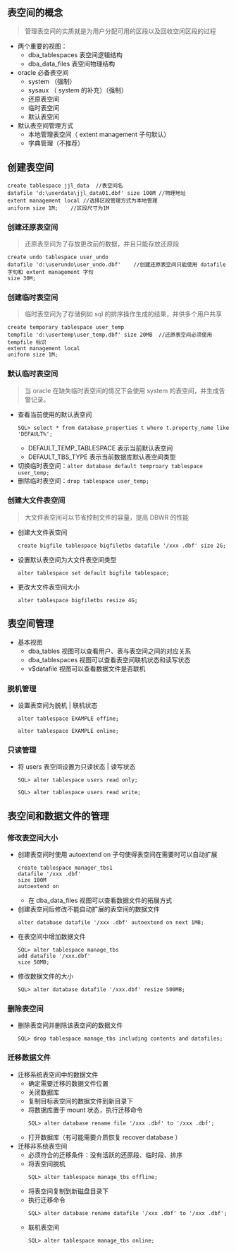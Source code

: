 ## 表空间的概念
> 管理表空间的实质就是为用户分配可用的区段以及回收空闲区段的过程
- 两个重要的视图：
    - dba_tablespaces   表空间逻辑结构
    - dba_data_files    表空间物理结构
- oracle 必备表空间
    - system （强制）
    - sysaux （ system 的补充）（强制）
    - 还原表空间
    - 临时表空间
    - 默认表空间
- 默认表空间管理方式
    - 本地管理表空间（ extent management 子句默认）
    - 字典管理（不推荐）
## 创建表空间
```
create tablespace jjl_data  //表空间名
datafile 'd:\userdata\jjl_data01.dbf' size 100M //物理地址
extent management local //选择区段管理方式为本地管理
uniform size 1M;    //区段尺寸为1M
```
### 创建还原表空间
> 还原表空间为了存放更改前的数据，并且只能存放还原段
```
create undo tablespace user_undo
datafile 'd:\userundo\user_undo.dbf'    //创建还原表空间只能使用 datafile 字句和 extent management 字句
size 30M;
```
### 创建临时表空间
> 临时表空间为了存储例如 sql 的排序操作生成的结果，并供多个用户共享
```
create temporary tablespace user_temp
tempfile 'd:\usertemp\user_temp.dbf' size 20MB	//还原表空间必须使用 tempfile 标识
extent management local
uniform size 1M;
```
### 默认临时表空间
>当 oracle 在缺失临时表空间的情况下会使用 system 的表空间，并生成告警记录。
- 查看当前使用的默认表空间
    ```
    SQL> select * from database_properties t where t.property_name like 'DEFAULT%';
    ```
    - DEFAULT_TEMP_TABLESPACE 表示当前默认表空间
    - DEFAULT_TBS_TYPE 表示当前数据库默认表空间类型
- 切换临时表空间：`alter database default temproary tablespace user_temp;`
- 删除临时表空间：`drop tablespace user_temp;`

### 创建大文件表空间
> 大文件表空间可以节省控制文件的容量，提高 DBWR 的性能
- 创建大文件表空间
    ```
    create bigfile tablespace bigfiletbs datafile '/xxx .dbf' size 2G;
    ```
- 设置默认表空间为大文件表空间类型
    ```
    alter tablespace set default bigfile tablespace;
    ```
- 更改大文件表空间大小
    ```
    alter tablespace bigfiletbs resize 4G;
    ```
## 表空间管理
- 基本视图
    - dba_tables 视图可以查看用户、表与表空间之间的对应关系
    - dba_tablespaces 视图可以查看表空间联机状态和读写状态
    - v$datafile 视图可以查看数据文件是否联机
### 脱机管理
- 设置表空间为脱机 | 联机状态
    ```
    alter tablespace EXAMPLE offine;

    alter tablespace EXAMPLE online;
    ```
### 只读管理
- 将 users 表空间设置为只读状态 | 读写状态
    ```
    SQL> alter tablespace users read only;
    
    SQL> alter tablespace users read write;
    ```
## 表空间和数据文件的管理
### 修改表空间大小
- 创建表空间时使用 autoextend on 子句使得表空间在需要时可以自动扩展
    ```
    create tablespace manager_tbs1
    datafile '/xxx .dbf'
    size 100M
    autoextend on
    ```
    - 在 dba_data_files 视图可以查看数据文件的拓展方式
- 创建表空间后修改不能自动扩展的表空间的数据文件
    ```
    alter database datafile '/xxx .dbf' autoextend on next 1MB;
    ```
- 在表空间中增加数据文件
    ```
    SQL> alter tablespace manage_tbs
    add datafile '/xxx.dbf'
    size 50MB;
    ```
- 修改数据文件的大小
    ```
    SQL> alter database datafile '/xxx.dbf' resize 500MB;
    ```
### 删除表空间
- 删除表空间并删除该表空间的数据文件
    ```
    SQL> drop tablespace manage_tbs including contents and datafiles;
    ```
### 迁移数据文件
- 迁移系统表空间中的数据文件
    - 确定需要迁移的数据文件位置
    - 关闭数据库
    - 复制目标表空间的数据文件到新目录下
    - 将数据库置于 mount 状态，执行迁移命令
        ```
        SQL> alter database rename file '/xxx .dbf' to '/xxx .dbf';
        ```
    - 打开数据库（有可能需要介质恢复 recover database ）
- 迁移非系统表空间
    - 必须符合的迁移条件：没有活跃的还原段、临时段、排序
    - 将表空间脱机
        ```
        SQL> alter tablespace manage_tbs offline;
        ```
    - 将表空间复制到新磁盘目录下
    - 执行迁移命令
        ```
        SQL> alter database rename datafile '/xxx .dbf' to '/xxx .dbf';
        ```
    - 联机表空间
        ```
        SQL> alter tablespace manage_tbs online;
        ```